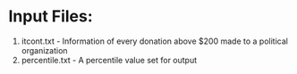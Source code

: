 # Input Files:
1. itcont.txt - Information of every donation above $200 made to a political organization 
2. percentile.txt - A percentile value set for output
